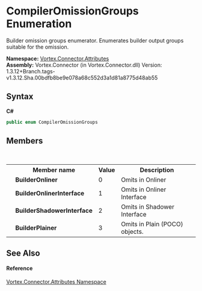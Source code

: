 # CompilerOmissionGroups Enumeration
 

Builder omission groups enumerator. Enumerates builder output groups suitable for the omission.

**Namespace:**&nbsp;<a href="N_Vortex_Connector_Attributes.md">Vortex.Connector.Attributes</a><br />**Assembly:**&nbsp;Vortex.Connector (in Vortex.Connector.dll) Version: 1.3.12+Branch.tags-v1.3.12.Sha.00bdfb8be9e078a68c552d3a1d81a8775d48ab55

## Syntax

**C#**<br />
``` C#
public enum CompilerOmissionGroups
```


## Members
&nbsp;<table><tr><th></th><th>Member name</th><th>Value</th><th>Description</th></tr><tr><td /><td target="F:Vortex.Connector.Attributes.CompilerOmissionGroups.BuilderOnliner">**BuilderOnliner**</td><td>0</td><td>Omits in Onliner</td></tr><tr><td /><td target="F:Vortex.Connector.Attributes.CompilerOmissionGroups.BuilderOnlinerInterface">**BuilderOnlinerInterface**</td><td>1</td><td>Omits in Onliner Interface</td></tr><tr><td /><td target="F:Vortex.Connector.Attributes.CompilerOmissionGroups.BuilderShadowerInterface">**BuilderShadowerInterface**</td><td>2</td><td>Omits in Shadower Interface</td></tr><tr><td /><td target="F:Vortex.Connector.Attributes.CompilerOmissionGroups.BuilderPlainer">**BuilderPlainer**</td><td>3</td><td>Omits in Plain (POCO) objects.</td></tr></table>

## See Also


#### Reference
<a href="N_Vortex_Connector_Attributes.md">Vortex.Connector.Attributes Namespace</a><br />